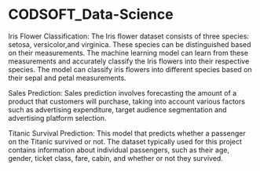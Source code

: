 # CODSOFT_Data-Science

Iris Flower Classification: The Iris flower dataset consists of three species: setosa, versicolor,and virginica. These species can be distinguished based on their measurements. The machine learning model can learn from these measurements and accurately classify the Iris flowers into their respective species. The model can classify iris flowers into different species based on their sepal and petal measurements.

Sales Prediction: Sales prediction involves forecasting the amount of a product that customers will purchase, taking into account various factors such as advertising expenditure, target audience segmentation and advertising platform selection.

Titanic Survival Prediction: This model that predicts whether a passenger on the Titanic survived or not. The dataset typically used for this project contains information about individual passengers, such as their age, gender, ticket class, fare, cabin, and whether or not they survived.
